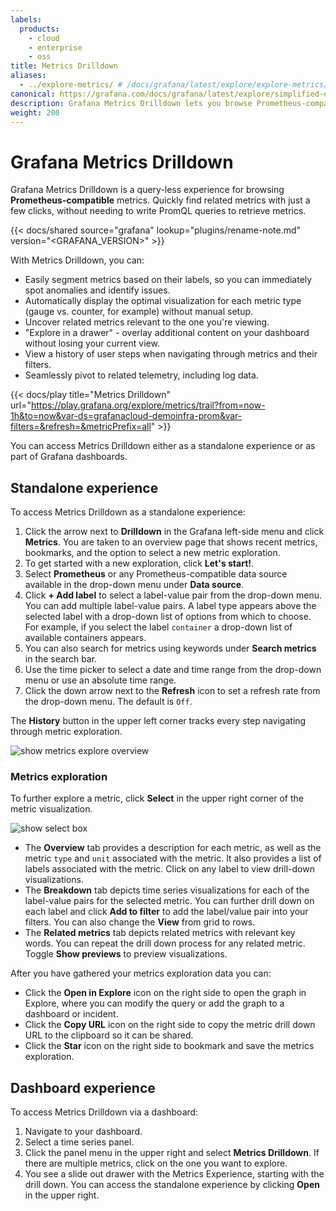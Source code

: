 ```yaml
---
labels:
  products:
    - cloud
    - enterprise
    - oss
title: Metrics Drilldown
aliases:
  - ../explore-metrics/ # /docs/grafana/latest/explore/explore-metrics/
canonical: https://grafana.com/docs/grafana/latest/explore/simplified-exploration/metrics/
description: Grafana Metrics Drilldown lets you browse Prometheus-compatible metrics using an intuitive, queryless experience.
weight: 200
---
```


# Grafana Metrics Drilldown

Grafana Metrics Drilldown is a query-less experience for browsing **Prometheus-compatible** metrics.
Quickly find related metrics with just a few clicks, without needing to write PromQL queries to retrieve metrics.

{{< docs/shared source="grafana" lookup="plugins/rename-note.md" version="<GRAFANA_VERSION>" >}}

With Metrics Drilldown, you can:

- Easily segment metrics based on their labels, so you can immediately spot anomalies and identify issues.
- Automatically display the optimal visualization for each metric type (gauge vs. counter, for example) without manual setup.
- Uncover related metrics relevant to the one you're viewing.
- "Explore in a drawer" - overlay additional content on your dashboard without losing your current view.
- View a history of user steps when navigating through metrics and their filters.
- Seamlessly pivot to related telemetry, including log data.

{{< docs/play title="Metrics Drilldown" url="https://play.grafana.org/explore/metrics/trail?from=now-1h&to=now&var-ds=grafanacloud-demoinfra-prom&var-filters=&refresh=&metricPrefix=all" >}}

You can access Metrics Drilldown either as a standalone experience or as part of Grafana dashboards.

## Standalone experience

To access Metrics Drilldown as a standalone experience:

1. Click the arrow next to **Drilldown** in the Grafana left-side menu and click **Metrics**. You are taken to an overview page that shows recent metrics, bookmarks, and the option to select a new metric exploration.
1. To get started with a new exploration, click **Let's start!**.
1. Select **Prometheus** or any Prometheus-compatible data source available in the drop-down menu under **Data source**.
1. Click **+ Add label** to select a label-value pair from the drop-down menu. You can add multiple label-value pairs. A label type appears above the selected label with a drop-down list of options from which to choose. For example, if you select the label `container` a drop-down list of available containers appears.
1. You can also search for metrics using keywords under **Search metrics** in the search bar.
1. Use the time picker to select a date and time range from the drop-down menu or use an absolute time range.
1. Click the down arrow next to the **Refresh** icon to set a refresh rate from the drop-down menu. The default is `Off`.

The **History** button in the upper left corner tracks every step navigating through metric exploration.

![show metrics explore overview](/media/metrics-explore/metrics-drilldown-overview.png)

### Metrics exploration

To further explore a metric, click **Select** in the upper right corner of the metric visualization.

![show select box](/media/metrics-explore/select-metric.png)

- The **Overview** tab provides a description for each metric, as well as the metric `type` and `unit` associated with the metric. It also provides a list of labels associated with the metric. Click on any label to view drill-down visualizations.
- The **Breakdown** tab depicts time series visualizations for each of the label-value pairs for the selected metric. You can further drill down on each label and click **Add to filter** to add the label/value pair into your filters. You can also change the **View** from grid to rows.
- The **Related metrics** tab depicts related metrics with relevant key words. You can repeat the drill down process for any related metric. Toggle **Show previews** to preview visualizations.

After you have gathered your metrics exploration data you can:

- Click the **Open in Explore** icon on the right side to open the graph in Explore, where you can modify the query or add the graph to a dashboard or incident.
- Click the **Copy URL** icon on the right side to copy the metric drill down URL to the clipboard so it can be shared.
- Click the **Star** icon on the right side to bookmark and save the metrics exploration.

## Dashboard experience

To access Metrics Drilldown via a dashboard:

1. Navigate to your dashboard.
1. Select a time series panel.
1. Click the panel menu in the upper right and select **Metrics Drilldown**. If there are multiple metrics, click on the one you want to explore.
1. You see a slide out drawer with the Metrics Experience, starting with the drill down. You can access the standalone experience by clicking **Open** in the upper right.
